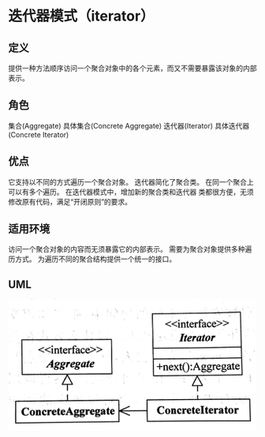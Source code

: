 # 迭代器模式（iterator）

## 定义
提供一种方法顺序访问一个聚合对象中的各个元素，而又不需要暴露该对象的内部表示。

## 角色
集合(Aggregate)
具体集合(Concrete Aggregate)
迭代器(Iterator)
具体迭代器(Concrete Iterator)

## 优点
它支持以不同的方式遍历一个聚合对象。
迭代器简化了聚合类。
在同一个聚合上可以有多个遍历。
在迭代器模式中，增加新的聚合类和迭代器 类都很方便，无须修改原有代码，满足“开闭原则”的要求。

## 适用环境

访问一个聚合对象的内容而无须暴露它的内部表示。
需要为聚合对象提供多种遍历方式。
为遍历不同的聚合结构提供一个统一的接口。

## UML

![](img/d2c45976-558a-4a97-9ba1-c3245de5585d-1215388.png)